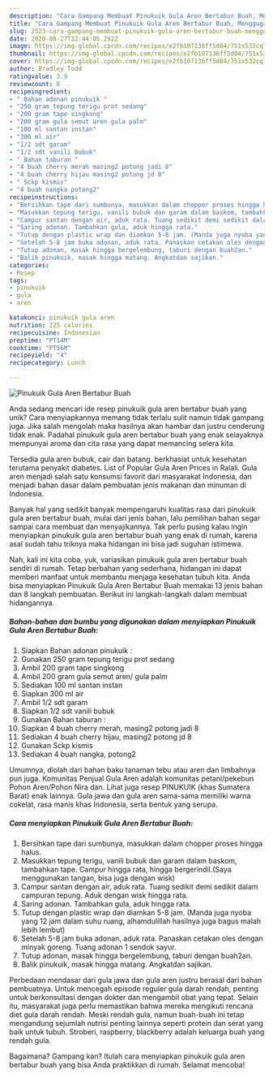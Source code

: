 ```yaml
---
description: "Cara Gampang Membuat Pinukuik Gula Aren Bertabur Buah, Menggugah Selera"
title: "Cara Gampang Membuat Pinukuik Gula Aren Bertabur Buah, Menggugah Selera"
slug: 2523-cara-gampang-membuat-pinukuik-gula-aren-bertabur-buah-menggugah-selera
date: 2020-08-27T22:44:05.292Z
image: https://img-global.cpcdn.com/recipes/e2fb107136ff5d04/751x532cq70/pinukuik-gula-aren-bertabur-buah-foto-resep-utama.jpg
thumbnail: https://img-global.cpcdn.com/recipes/e2fb107136ff5d04/751x532cq70/pinukuik-gula-aren-bertabur-buah-foto-resep-utama.jpg
cover: https://img-global.cpcdn.com/recipes/e2fb107136ff5d04/751x532cq70/pinukuik-gula-aren-bertabur-buah-foto-resep-utama.jpg
author: Bradley Todd
ratingvalue: 3.9
reviewcount: 8
recipeingredient:
- " Bahan adonan pinukuik "
- "250 gram tepung terigu prot sedang"
- "200 gram tape singkong"
- "200 gram gula semut aren gula palm"
- "100 ml santan instan"
- "300 ml air"
- "1/2 sdt garam"
- "1/2 sdt vanili bubuk"
- " Bahan taburan "
- "4 buah cherry merah masing2 potong jadi 8"
- "4 buah cherry hijau masing2 potong jd 8"
- " Sckp kismis"
- "4 buah nangka potong2"
recipeinstructions:
- "Bersihkan tape dari sumbunya, masukkan dalam chopper proses hingga halus."
- "Masukkan tepung terigu, vanili bubuk dan garam dalam baskom, tambahkan tape. Campur hingga rata, hingga bergerindil.(Saya menggunakan tangan, bisa juga dengan wisk)"
- "Campur santan dengan air, aduk rata. Tuang sedikit demi sedikit dalam campuran tepung. Aduk dengan wisk hingga rata."
- "Saring adonan. Tambahkan gula, aduk hingga rata."
- "Tutup dengan plastic wrap dan diamkan 5-8 jam. (Manda juga nyoba yang 12 jam dalam suhu ruang, alhamdulillah hasilnya juga bagus malah lebih lembut)"
- "Setelah 5-8 jam buka adonan, aduk rata. Panaskan cetakan oles dengan minyak goreng. Tuang adonan 1 sendok sayur."
- "Tutup adonan, masak hingga bergelembung, taburi dengan buah2an."
- "Balik pinukuik, masak hingga matang. Angkatdan sajikan."
categories:
- Resep
tags:
- pinukuik
- gula
- aren

katakunci: pinukuik gula aren 
nutrition: 225 calories
recipecuisine: Indonesian
preptime: "PT14M"
cooktime: "PT56M"
recipeyield: "4"
recipecategory: Lunch

---
```



![Pinukuik Gula Aren Bertabur Buah](https://img-global.cpcdn.com/recipes/e2fb107136ff5d04/751x532cq70/pinukuik-gula-aren-bertabur-buah-foto-resep-utama.jpg)

Anda sedang mencari ide resep pinukuik gula aren bertabur buah yang unik? Cara menyiapkannya memang tidak terlalu sulit namun tidak gampang juga. Jika salah mengolah maka hasilnya akan hambar dan justru cenderung tidak enak. Padahal pinukuik gula aren bertabur buah yang enak selayaknya mempunyai aroma dan cita rasa yang dapat memancing selera kita.

Tersedia gula aren bubuk, cair dan batang. berkhasiat untuk kesehatan terutama penyakit diabetes. List of Popular Gula Aren Prices in Ralali. Gula aren menjadi salah satu konsumsi favorit dari masyarakat Indonesia, dan menjadi bahan dasar dalam pembuatan jenis makanan dan minuman di Indonesia.

Banyak hal yang sedikit banyak mempengaruhi kualitas rasa dari pinukuik gula aren bertabur buah, mulai dari jenis bahan, lalu pemilihan bahan segar sampai cara membuat dan menyajikannya. Tak perlu pusing kalau ingin menyiapkan pinukuik gula aren bertabur buah yang enak di rumah, karena asal sudah tahu triknya maka hidangan ini bisa jadi suguhan istimewa.


Nah, kali ini kita coba, yuk, variasikan pinukuik gula aren bertabur buah sendiri di rumah. Tetap berbahan yang sederhana, hidangan ini dapat memberi manfaat untuk membantu menjaga kesehatan tubuh kita. Anda bisa menyiapkan Pinukuik Gula Aren Bertabur Buah memakai 13 jenis bahan dan 8 langkah pembuatan. Berikut ini langkah-langkah dalam membuat hidangannya.

<!--inarticleads1-->

##### Bahan-bahan dan bumbu yang digunakan dalam menyiapkan Pinukuik Gula Aren Bertabur Buah:

1. Siapkan  Bahan adonan pinukuik :
1. Gunakan 250 gram tepung terigu prot sedang
1. Ambil 200 gram tape singkong
1. Ambil 200 gram gula semut aren/ gula palm
1. Sediakan 100 ml santan instan
1. Siapkan 300 ml air
1. Ambil 1/2 sdt garam
1. Siapkan 1/2 sdt vanili bubuk
1. Gunakan  Bahan taburan :
1. Siapkan 4 buah cherry merah, masing2 potong jadi 8
1. Sediakan 4 buah cherry hijau, masing2 potong jd 8
1. Gunakan  Sckp kismis
1. Sediakan 4 buah nangka, potong2


Umumnya, diolah dari bahan baku tanaman tebu atau aren dan limbahnya pun juga. Komunitas Penjual Gula Aren adalah komunitas petani/pekebun Pohon Aren/Pohon Nira dan. Lihat juga resep PINUKUIK (khas Sumatera Barat) enak lainnya. Gula jawa dan gula aren sama-sama memiliki warna cokelat, rasa manis khas Indonesia, serta bentuk yang serupa. 

<!--inarticleads2-->

##### Cara menyiapkan Pinukuik Gula Aren Bertabur Buah:

1. Bersihkan tape dari sumbunya, masukkan dalam chopper proses hingga halus.
1. Masukkan tepung terigu, vanili bubuk dan garam dalam baskom, tambahkan tape. Campur hingga rata, hingga bergerindil.(Saya menggunakan tangan, bisa juga dengan wisk)
1. Campur santan dengan air, aduk rata. Tuang sedikit demi sedikit dalam campuran tepung. Aduk dengan wisk hingga rata.
1. Saring adonan. Tambahkan gula, aduk hingga rata.
1. Tutup dengan plastic wrap dan diamkan 5-8 jam. (Manda juga nyoba yang 12 jam dalam suhu ruang, alhamdulillah hasilnya juga bagus malah lebih lembut)
1. Setelah 5-8 jam buka adonan, aduk rata. Panaskan cetakan oles dengan minyak goreng. Tuang adonan 1 sendok sayur.
1. Tutup adonan, masak hingga bergelembung, taburi dengan buah2an.
1. Balik pinukuik, masak hingga matang. Angkatdan sajikan.


Perbedaan mendasar dari gula jawa dan gula aren justru berasal dari bahan pembuatnya. Untuk mencegah episode reguler gula darah rendah, penting untuk berkonsultasi dengan dokter dan mengambil obat yang tepat. Selain itu, masyarakat juga perlu memastikan bahwa mereka mengikuti rencana diet gula darah rendah. Meski rendah gula, namun buah-buah ini tetap mengandung sejumlah nutrisi penting lainnya seperti protein dan serat yang baik untuk tubuh. Stroberi, raspberry, blackberry adalah keluarga buah yang rendah gula. 

Bagaimana? Gampang kan? Itulah cara menyiapkan pinukuik gula aren bertabur buah yang bisa Anda praktikkan di rumah. Selamat mencoba!

